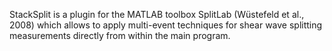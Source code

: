 StackSplit is a plugin for the MATLAB toolbox SplitLab (Wüstefeld et al., 2008) which allows to apply multi-event techniques for shear wave splitting measurements directly from within the main program. 
